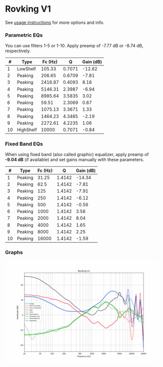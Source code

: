 # Rovking V1
See [usage instructions](https://github.com/jaakkopasanen/AutoEq#usage) for more options and info.

### Parametric EQs
You can use filters 1-5 or 1-10. Apply preamp of -7.77 dB or -8.74 dB, respectively.

|   # | Type      |   Fc (Hz) |      Q |   Gain (dB) |
|-----|-----------|-----------|--------|-------------|
|   1 | LowShelf  |    105.33 | 0.7071 |      -12.62 |
|   2 | Peaking   |    206.65 | 0.6709 |       -7.81 |
|   3 | Peaking   |   2416.87 | 0.4093 |        8.18 |
|   4 | Peaking   |   5146.31 | 2.3987 |       -6.94 |
|   5 | Peaking   |   8985.64 | 3.5835 |        3.02 |
|   6 | Peaking   |     59.51 | 2.3069 |        0.67 |
|   7 | Peaking   |   1075.13 | 3.3671 |        1.33 |
|   8 | Peaking   |   1464.23 | 4.3485 |       -2.19 |
|   9 | Peaking   |   2272.61 | 4.2235 |        1.06 |
|  10 | HighShelf |  10000    | 0.7071 |       -0.84 |

### Fixed Band EQs
When using fixed band (also called graphic) equalizer, apply preamp of **-9.04 dB** (if available) and set gains manually with these parameters.

|   # | Type    |   Fc (Hz) |      Q |   Gain (dB) |
|-----|---------|-----------|--------|-------------|
|   1 | Peaking |     31.25 | 1.4142 |      -14.34 |
|   2 | Peaking |     62.5  | 1.4142 |       -7.81 |
|   3 | Peaking |    125    | 1.4142 |       -7.91 |
|   4 | Peaking |    250    | 1.4142 |       -6.12 |
|   5 | Peaking |    500    | 1.4142 |       -0.56 |
|   6 | Peaking |   1000    | 1.4142 |        3.56 |
|   7 | Peaking |   2000    | 1.4142 |        8.04 |
|   8 | Peaking |   4000    | 1.4142 |        1.65 |
|   9 | Peaking |   8000    | 1.4142 |        2.25 |
|  10 | Peaking |  16000    | 1.4142 |       -1.59 |

### Graphs
![](./Rovking%20V1.png)
